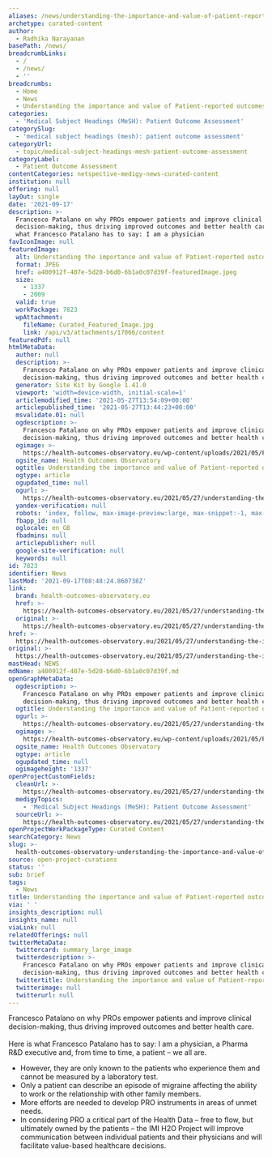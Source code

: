 ```yaml
---
aliases: /news/understanding-the-importance-and-value-of-patient-reported-outcomes
archetype: curated-content
author:
  - Radhika Narayanan
basePath: /news/
breadcrumbLinks:
  - /
  - /news/
  - ''
breadcrumbs:
  - Home
  - News
  - Understanding the importance and value of Patient-reported outcomes
categories:
  - 'Medical Subject Headings (MeSH): Patient Outcome Assessment'
categorySlug:
  - 'medical subject headings (mesh): patient outcome assessment'
categoryUrl:
  - topic/medical-subject-headings-mesh-patient-outcome-assessment
categoryLabel:
  - Patient Outcome Assessment
contentCategories: netspective-medigy-news-curated-content
institution: null
offering: null
layOut: single
date: '2021-09-17'
description: >-
  Francesco Patalano on why PROs empower patients and improve clinical
  decision-making, thus driving improved outcomes and better health care.Here is
  what Francesco Patalano has to say: I am a physician
favIconImage: null
featuredImage:
  alt: Understanding the importance and value of Patient-reported outcomes
  format: JPEG
  href: a400912f-407e-5d20-b6d0-6b1a0c07d39f-featuredImage.jpeg
  size:
    - 1337
    - 2009
  valid: true
  workPackage: 7823
  wpAttachment:
    fileName: Curated_Featured_Image.jpg
    link: /api/v3/attachments/17066/content
featuredPdf: null
htmlMetaData:
  author: null
  description: >-
    Francesco Patalano on why PROs empower patients and improve clinical
    decision-making, thus driving improved outcomes and better health care.
  generator: Site Kit by Google 1.41.0
  viewport: 'width=device-width, initial-scale=1'
  articlemodified_time: '2021-05-27T13:54:09+00:00'
  articlepublished_time: '2021-05-27T13:44:23+00:00'
  msvalidate.01: null
  ogdescription: >-
    Francesco Patalano on why PROs empower patients and improve clinical
    decision-making, thus driving improved outcomes and better health care.
  ogimage: >-
    https://health-outcomes-observatory.eu/wp-content/uploads/2021/05/FPatalano_wide.jpg
  ogsite_name: Health Outcomes Observatory
  ogtitle: Understanding the importance and value of Patient-reported outcomes
  ogtype: article
  ogupdated_time: null
  ogurl: >-
    https://health-outcomes-observatory.eu/2021/05/27/understanding-the-importance-and-value-of-patient-reported-outcomes/
  yandex-verification: null
  robots: 'index, follow, max-image-preview:large, max-snippet:-1, max-video-preview:-1'
  fbapp_id: null
  oglocale: en_GB
  fbadmins: null
  articlepublisher: null
  google-site-verification: null
  keywords: null
id: 7823
identifier: News
lastMod: '2021-09-17T08:48:24.860738Z'
link:
  brand: health-outcomes-observatory.eu
  href: >-
    https://health-outcomes-observatory.eu/2021/05/27/understanding-the-importance-and-value-of-patient-reported-outcomes/
  original: >-
    https://health-outcomes-observatory.eu/2021/05/27/understanding-the-importance-and-value-of-patient-reported-outcomes/
href: >-
  https://health-outcomes-observatory.eu/2021/05/27/understanding-the-importance-and-value-of-patient-reported-outcomes/
original: >-
  https://health-outcomes-observatory.eu/2021/05/27/understanding-the-importance-and-value-of-patient-reported-outcomes/
mastHead: NEWS
mdName: a400912f-407e-5d20-b6d0-6b1a0c07d39f.md
openGraphMetaData:
  ogdescription: >-
    Francesco Patalano on why PROs empower patients and improve clinical
    decision-making, thus driving improved outcomes and better health care.
  ogtitle: Understanding the importance and value of Patient-reported outcomes
  ogurl: >-
    https://health-outcomes-observatory.eu/2021/05/27/understanding-the-importance-and-value-of-patient-reported-outcomes/
  ogimage: >-
    https://health-outcomes-observatory.eu/wp-content/uploads/2021/05/FPatalano_wide.jpg
  ogsite_name: Health Outcomes Observatory
  ogtype: article
  ogupdated_time: null
  ogimageheight: '1337'
openProjectCustomFields:
  cleanUrl: >-
    https://health-outcomes-observatory.eu/2021/05/27/understanding-the-importance-and-value-of-patient-reported-outcomes/
  medigyTopics:
    - 'Medical Subject Headings (MeSH): Patient Outcome Assessment'
  sourceUrl: >-
    https://health-outcomes-observatory.eu/2021/05/27/understanding-the-importance-and-value-of-patient-reported-outcomes/
openProjectWorkPackageType: Curated Content
searchCategory: News
slug: >-
  health-outcomes-observatory-understanding-the-importance-and-value-of-patient-reported-outcomes
source: open-project-curations
status: ''
sub: brief
tags:
  - News
title: Understanding the importance and value of Patient-reported outcomes
via: ' '
insights_description: null
insights_name: null
viaLink: null
relatedOfferings: null
twitterMetaData:
  twittercard: summary_large_image
  twitterdescription: >-
    Francesco Patalano on why PROs empower patients and improve clinical
    decision-making, thus driving improved outcomes and better health care.
  twittertitle: Understanding the importance and value of Patient-reported outcomes
  twitterimage: null
  twitterurl: null
---
```

<p>Francesco Patalano on why PROs empower patients and improve clinical decision-making, thus driving improved outcomes and better health care.<br><br>Here is what Francesco Patalano has to say: I am a physician, a Pharma R&amp;D executive and, from time to time, a patient – we all are.</p><ul><li>However, they are only known to the patients who experience them and cannot be measured by a laboratory test.</li><li>Only a patient can describe an episode of migraine affecting the ability to work or the relationship with other family members.</li><li>More efforts are needed to develop PRO instruments in areas of unmet needs.</li><li>In considering PRO a critical part of the Health Data – free to flow, but ultimately owned by the patients – the IMI H2O Project will improve communication between individual patients and their physicians and will facilitate value-based healthcare decisions.</li></ul>